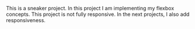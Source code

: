 This is a sneaker project.
In this project I am implementing my flexbox concepts.
This project is not fully responsive.
In the next projects, I also add responsiveness.